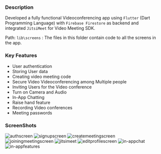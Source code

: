  ### Description
 Developed a fully functional Videoconferencing app using `Flutter` (Dart Programming Language) with `Firebase Firestore` as backend and integrated `JitsiMeet` for Video Meeting SDK.
 
 Path: `lib\screens` : The files in this folder contain code to all the screens in the app.
 
### Key Features
* User authentication
* Storing User data
* Creating video meeting code
* Secure Video Videoconferencing among Multiple people
* Inviting Users for the Video conference
* Turn on Camera and Audio
* In-App Chatting
* Raise hand feature
* Recording Video conferences
* Meeting passwords
### ScreenShots
![authscreen](https://user-images.githubusercontent.com/63923316/125352622-21104c00-e37f-11eb-9201-82bc10d0e2a1.jpeg)
![signupscreen](https://user-images.githubusercontent.com/63923316/125352750-47ce8280-e37f-11eb-81ac-a796503058e2.jpeg)
![createmeetingscreen](https://user-images.githubusercontent.com/63923316/125352730-44d39200-e37f-11eb-8c46-6993722ae618.jpeg)
![joiningmeetingscreen](https://user-images.githubusercontent.com/63923316/125352746-47ce8280-e37f-11eb-967f-e5e5435d1503.jpeg)
![jitsimeet](https://user-images.githubusercontent.com/63923316/125352742-4735ec00-e37f-11eb-9260-b4c33f8210d9.jpeg)
![editprofilescreen](https://user-images.githubusercontent.com/63923316/125352735-4604bf00-e37f-11eb-9255-47406b884a3f.jpeg)
![in-appchat](https://user-images.githubusercontent.com/63923316/125352737-469d5580-e37f-11eb-99e0-a22ff189a388.jpeg)
![in-appfeatures](https://user-images.githubusercontent.com/63923316/125352738-469d5580-e37f-11eb-979d-71a101c81879.jpeg)



